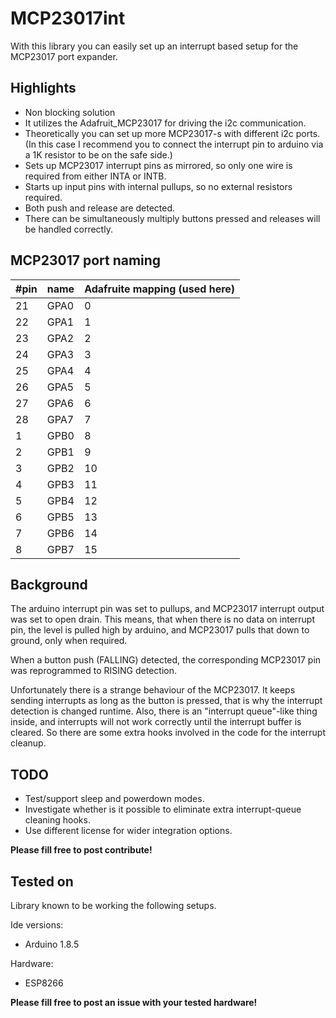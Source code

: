 # MCP23017int

With this library you can easily set up an interrupt based setup for the MCP23017 port expander.

## Highlights
 - Non blocking solution
 - It utilizes the Adafruit_MCP23017 for driving the i2c communication.
 - Theoretically you can set up more MCP23017-s with different i2c ports. (In this case I recommend you to connect the interrupt pin to arduino via a 1K resistor to be on the safe side.)
 - Sets up MCP23017 interrupt pins as mirrored, so only one wire is required from either INTA or INTB.
 - Starts up input pins with internal pullups, so no external resistors required.
 - Both push and release are detected.
 - There can be simultaneously multiply buttons pressed and releases will be handled correctly.

## MCP23017 port naming
#pin| name | Adafruite mapping (used here)
----|------|------------------------------
21 | GPA0 | 0
22 | GPA1 | 1
23 | GPA2 | 2
24 | GPA3 | 3
25 | GPA4 | 4
26 | GPA5 | 5
27 | GPA6 | 6
28 | GPA7 | 7
1 | GPB0 |  8
2 | GPB1 |  9
3 | GPB2 | 10
4 | GPB3 | 11
5 | GPB4 | 12
6 | GPB5 | 13
7 | GPB6 | 14
8 | GPB7 | 15

## Background
The arduino interrupt pin was set to pullups, and MCP23017 interrupt output was set to open drain. This means, that when there is no data on interrupt pin, the level is pulled high by arduino, and MCP23017 pulls that down to ground, only when required.

When a button push (FALLING) detected, the corresponding MCP23017 pin was reprogrammed to RISING detection.

Unfortunately there is a strange behaviour of the MCP23017. It keeps sending interrupts as long as the button is pressed, that is why the interrupt detection is changed runtime. Also, there is an "interrupt queue"-like thing inside, and interrupts will not work correctly until the interrupt buffer is cleared. So there are some extra hooks involved in the code for the interrupt cleanup.

## TODO
 - Test/support sleep and powerdown modes.
 - Investigate whether is it possible to eliminate extra interrupt-queue cleaning hooks.
 - Use different license for wider integration options.

**Please fill free to post contribute!**

## Tested on
Library known to be working the following setups.

Ide versions:
 - Arduino 1.8.5
 
Hardware:
 - ESP8266
 
**Please fill free to post an issue with your tested hardware!**
